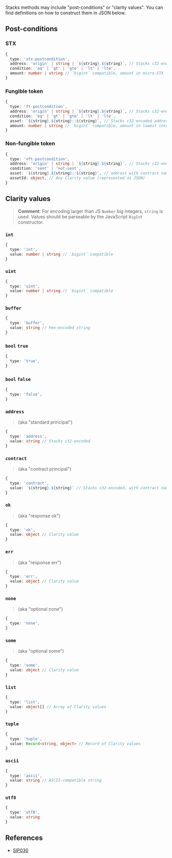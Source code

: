 Stacks methods may include "post-conditions" or "clarity values".
You can find definitions on how to construct them in JSON below.

## Post-conditions

### STX

```ts
{
  type: 'stx-postcondition',
  address: 'origin' | string | `${string}.${string}`, // Stacks c32-encoded, with optional contract name suffix
  condition: 'eq' | 'gt' | 'gte' | 'lt' | 'lte',
  amount: number | string // `bigint` compatible, amount in micro-STX
}
```

### Fungible token

```ts
{
  type: 'ft-postcondition',
  address: 'origin' | string | `${string}.${string}`, // Stacks c32-encoded, with optional contract name suffix
  condition: 'eq' | 'gt' | 'gte' | 'lt' | 'lte',
  asset: `${string}.${string}::${string}`, // Stacks c32-encoded address, with contract name suffix, with asset suffix
  amount: number | string // `bigint` compatible, amount in lowest integer denomination of fungible token
}
```

### Non-fungible token

```ts
{
  type: 'nft-postcondition',
  address: 'origin' | string | `${string}.${string}`, // Stacks c32-encoded, with optional contract name suffix
  condition: 'sent' | 'not-sent',
  asset: `${string}.${string}::${string}`, // address with contract name suffix with asset suffix, Stacks c32-encoded
  assetId: object, // Any Clarity value (represented as JSON)
}
```

## Clarity values

> **Comment**: For encoding larger than JS `Number` big integers, `string` is used.
> Values should be parseable by the JavaScript `BigInt` constructor.

### `int`

```ts
{
  type: 'int',
  value: number | string // `bigint` compatible
}
```

### `uint`

```ts
{
  type: 'uint',
  value: number | string // `bigint` compatible
}
```

### `buffer`

```ts
{
  type: 'buffer',
  value: string // hex-encoded string
}
```

### `bool` `true`

```ts
{
  type: 'true',
}
```

### `bool` `false`

```ts
{
  type: 'false',
}
```

### `address`

> (aka "standard principal")

```ts
{
  type: 'address',
  value: string // Stacks c32-encoded
}
```

### `contract`

> (aka "contract principal")

```ts
{
  type: 'contract',
  value: `${string}.${string}` // Stacks c32-encoded, with contract name suffix
}
```

### `ok`

> (aka "response ok")

```ts
{
  type: 'ok',
  value: object // Clarity value
}
```

### `err`

> (aka "response err")

```ts
{
  type: 'err',
  value: object // Clarity value
}
```

### `none`

> (aka "optional none")

```ts
{
  type: 'none',
}
```

### `some`

> (aka "optional some")

```ts
{
  type: 'some',
  value: object // Clarity value
}
```

### `list`

```ts
{
  type: 'list',
  value: object[] // Array of Clarity values
}
```

### `tuple`

```ts
{
  type: 'tuple',
  value: Record<string, object> // Record of Clarity values
}
```

### `ascii`

```ts
{
  type: 'ascii',
  value: string // ASCII-compatible string
}
```

### `utf8`

```ts
{
  type: 'utf8',
  value: string
}
```

## References

- [SIP030](https://github.com/janniks/sips/blob/main/sips/sip-030/sip-030-wallet-interface.md)
